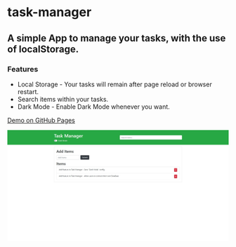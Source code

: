 # task-manager
## A simple App to manage your tasks, with the use of localStorage.
### Features
* Local Storage - Your tasks will remain after page reload or browser restart.
* Search items within your tasks.
* Dark Mode - Enable Dark Mode whenever you want.

[Demo on GitHub Pages](https://aglamadrid19.github.io/task-manager/)

![Screenshot](screenshot.jpg)
